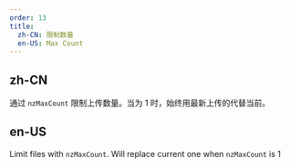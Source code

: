 ```yaml
---
order: 13
title:
  zh-CN: 限制数量
  en-US: Max Count
---
```


## zh-CN

通过 `nzMaxCount` 限制上传数量。当为 1 时，始终用最新上传的代替当前。

## en-US

Limit files with `nzMaxCount`. Will replace current one when `nzMaxCount` is 1
